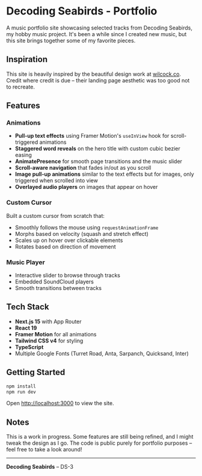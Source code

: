 # Decoding Seabirds - Portfolio

A music portfolio site showcasing selected tracks from Decoding Seabirds, my hobby music project. It's been a while since I created new music, but this site brings together some of my favorite pieces.

## Inspiration

This site is heavily inspired by the beautiful design work at [wilcock.co](https://wilcock.co). Credit where credit is due – their landing page aesthetic was too good not to recreate.

## Features

### Animations

- **Pull-up text effects** using Framer Motion's `useInView` hook for scroll-triggered animations
- **Staggered word reveals** on the hero title with custom cubic bezier easing
- **AnimatePresence** for smooth page transitions and the music slider
- **Scroll-aware navigation** that fades in/out as you scroll
- **Image pull-up animations** similar to the text effects but for images, only triggered when scrolled into view
- **Overlayed audio players** on images that appear on hover

### Custom Cursor

Built a custom cursor from scratch that:

- Smoothly follows the mouse using `requestAnimationFrame`
- Morphs based on velocity (squash and stretch effect)
- Scales up on hover over clickable elements
- Rotates based on direction of movement

### Music Player

- Interactive slider to browse through tracks
- Embedded SoundCloud players
- Smooth transitions between tracks

## Tech Stack

- **Next.js 15** with App Router
- **React 19**
- **Framer Motion** for all animations
- **Tailwind CSS v4** for styling
- **TypeScript**
- Multiple Google Fonts (Turret Road, Anta, Sarpanch, Quicksand, Inter)

## Getting Started

```bash
npm install
npm run dev
```

Open [http://localhost:3000](http://localhost:3000) to view the site.

## Notes

This is a work in progress. Some features are still being refined, and I might tweak the design as I go. The code is public purely for portfolio purposes – feel free to take a look around!

---

**Decoding Seabirds** – DS-3
